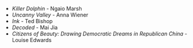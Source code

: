 * _Killer Dolphin_ - Ngaio Marsh
* _Uncanny Valley_ - Anna Wiener
* _Ink_ - Ted Bishop
* _Decoded_ - Mai Jia
* _Citizens of Beauty: Drawing Democratic Dreams in Republican China_ - Louise Edwards